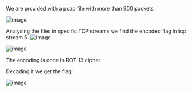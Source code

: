 We are provided with a pcap file with more than 900 packets.

![image](https://github.com/user-attachments/assets/a13b736a-6cf2-4dbc-b72c-8845d694fd5c)

Analysing the files in specific TCP streams we find the encoded flag in tcp stream 5.
![image](https://github.com/user-attachments/assets/c74e7059-4245-46ab-8bc3-6d6d19c1ce46)

![image](https://github.com/user-attachments/assets/ab2c787a-d5e7-4c83-8e56-790be40a8fe0)


The encoding is done in ROT-13 cipher.

Decoding it we get the flag:

![image](https://github.com/user-attachments/assets/b221b122-9a1d-4e2c-9152-9fd0c1f37495)
